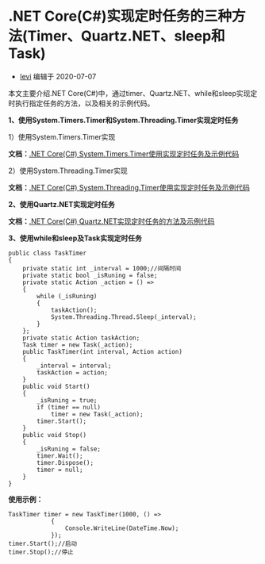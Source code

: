 # .NET Core(C#)实现定时任务的三种方法(Timer、Quartz.NET、sleep和Task)

- [levi](javascript:void(0);) 编辑于 2020-07-07

本文主要介绍.NET Core(C#)中，通过timer、Quartz.NET、while和sleep实现定时执行指定任务的方法，以及相关的示例代码。



**1、使用System.Timers.Timer和System.Threading.Timer实现定时任务**

1）使用System.Timers.Timer实现

**文档：**[.NET Core(C#) System.Timers.Timer使用实现定时任务及示例代码](https://www.cjavapy.com/article/730/)

2）使用System.Threading.Timer实现

**文档：**[.NET Core(C#) System.Threading.Timer使用实现定时任务及示例代码](https://www.cjavapy.com/article/726/)

**2、使用Quartz.NET实现定时任务**

**文档：**[.NET Core(C#) Quartz.NET实现定时任务的方法及示例代码](https://www.cjavapy.com/article/736/)

**3、使用while和sleep及Task实现定时任务**

```
public class TaskTimer
{
    private static int _interval = 1000;//间隔时间
    private static bool _isRuning = false;
    private static Action _action = () =>
    {
        while (_isRuning)
        {
            taskAction();
            System.Threading.Thread.Sleep(_interval);
        }
    };
    private static Action taskAction;
    Task timer = new Task(_action);
    public TaskTimer(int interval, Action action)
    {
        _interval = interval;
        taskAction = action;
    }
    public void Start()
    {
        _isRuning = true;
        if (timer == null)
            timer = new Task(_action);
        timer.Start();
    }
    public void Stop()
    {
        _isRuning = false;
        timer.Wait();
        timer.Dispose();
        timer = null;
    }
}
```

**使用示例：**

```
TaskTimer timer = new TaskTimer(1000, () =>
            {
                Console.WriteLine(DateTime.Now);
            });
timer.Start();//启动
timer.Stop();//停止
```